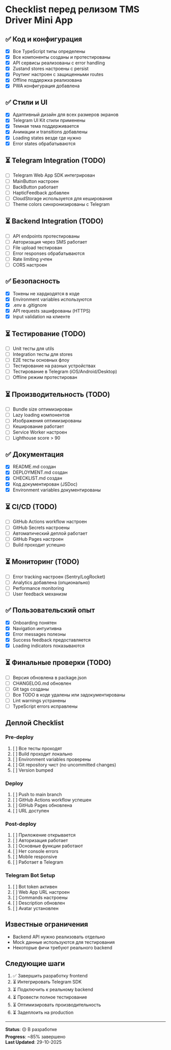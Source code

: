 # Checklist перед релизом TMS Driver Mini App

## ✅ Код и конфигурация

- [x] Все TypeScript типы определены
- [x] Все компоненты созданы и протестированы
- [x] API сервисы реализованы с error handling
- [x] Zustand stores настроены с persist
- [x] Роутинг настроен с защищенными routes
- [x] Offline поддержка реализована
- [x] PWA конфигурация добавлена

## ✅ Стили и UI

- [x] Адаптивный дизайн для всех размеров экранов
- [x] Telegram UI Kit стили применены
- [x] Темная тема поддерживается
- [x] Анимации и transitions добавлены
- [x] Loading states везде где нужно
- [x] Error states обрабатываются

## ⏳ Telegram Integration (TODO)

- [ ] Telegram Web App SDK интегрирован
- [ ] MainButton настроен
- [ ] BackButton работает
- [ ] HapticFeedback добавлен
- [ ] CloudStorage используется для кеширования
- [ ] Theme colors синхронизированы с Telegram

## ⏳ Backend Integration (TODO)

- [ ] API endpoints протестированы
- [ ] Авторизация через SMS работает
- [ ] File upload тестирован
- [ ] Error responses обрабатываются
- [ ] Rate limiting учтен
- [ ] CORS настроен

## ✅ Безопасность

- [x] Токены не хардкодятся в коде
- [x] Environment variables используются
- [x] .env в .gitignore
- [x] API requests зашифрованы (HTTPS)
- [x] Input validation на клиенте

## ⏳ Тестирование (TODO)

- [ ] Unit тесты для utils
- [ ] Integration тесты для stores
- [ ] E2E тесты основных флоу
- [ ] Тестирование на разных устройствах
- [ ] Тестирование в Telegram (iOS/Android/Desktop)
- [ ] Offline режим протестирован

## ⏳ Производительность (TODO)

- [ ] Bundle size оптимизирован
- [ ] Lazy loading компонентов
- [ ] Изображения оптимизированы
- [ ] Кеширование работает
- [ ] Service Worker настроен
- [ ] Lighthouse score > 90

## ✅ Документация

- [x] README.md создан
- [x] DEPLOYMENT.md создан
- [x] CHECKLIST.md создан
- [x] Код документирован (JSDoc)
- [x] Environment variables документированы

## ⏳ CI/CD (TODO)

- [ ] GitHub Actions workflow настроен
- [ ] GitHub Secrets настроены
- [ ] Автоматический деплой работает
- [ ] GitHub Pages настроен
- [ ] Build проходит успешно

## ⏳ Мониторинг (TODO)

- [ ] Error tracking настроен (Sentry/LogRocket)
- [ ] Analytics добавлена (опционально)
- [ ] Performance monitoring
- [ ] User feedback механизм

## ✅ Пользовательский опыт

- [x] Onboarding понятен
- [x] Navigation интуитивна
- [x] Error messages полезны
- [x] Success feedback предоставляется
- [x] Loading indicators показываются

## ⏳ Финальные проверки (TODO)

- [ ] Версия обновлена в package.json
- [ ] CHANGELOG.md обновлен
- [ ] Git tags созданы
- [ ] Все TODO в коде удалены или задокументированы
- [ ] Lint warnings устранены
- [ ] TypeScript errors исправлены

## Деплой Checklist

### Pre-deploy

1. [ ] Все тесты проходят
2. [ ] Build проходит локально
3. [ ] Environment variables проверены
4. [ ] Git repository чист (no uncommitted changes)
5. [ ] Version bumped

### Deploy

1. [ ] Push to main branch
2. [ ] GitHub Actions workflow успешен
3. [ ] GitHub Pages обновлена
4. [ ] URL доступен

### Post-deploy

1. [ ] Приложение открывается
2. [ ] Авторизация работает
3. [ ] Основные функции работают
4. [ ] Нет console errors
5. [ ] Mobile responsive
6. [ ] Работает в Telegram

### Telegram Bot Setup

1. [ ] Bot token активен
2. [ ] Web App URL настроен
3. [ ] Commands настроены
4. [ ] Description обновлен
5. [ ] Avatar установлен

## Известные ограничения

- Backend API нужно реализовать отдельно
- Mock данные используются для тестирования
- Некоторые фичи требуют реального backend

## Следующие шаги

1. ✅ Завершить разработку frontend
2. ⏳ Интегрировать Telegram SDK
3. ⏳ Подключить к реальному backend
4. ⏳ Провести полное тестирование
5. ⏳ Оптимизировать производительность
6. ⏳ Задеплоить на production

---

**Status**: 🟡 В разработке  
**Progress**: ~85% завершено  
**Last Updated**: 29-10-2025

